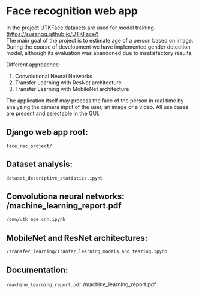 # Face recognition web app

In the project UTKFace datasets are used for model training. (https://susanqq.github.io/UTKFace/)  
The main goal of the project is to estimate age of a person based on image. During the course of development we have implemented gender detection model, although its evaluation was abandoned due to insatisfactory results.

Different approaches:
1. Convolutional Neural Networks
2. Transfer Learning with ResNet architecture
3. Transfer Learning with MobileNet architecture

The application itself may process the face of the person in real time by analyzing the camera input of the user, an image or a video. All use cases are present and selectable in the GUI.

## Django web app root:
`face_rec_project/`

## Dataset analysis:
`dataset_descriptive_statistics.ipynb`

## Convolutiona neural networks: /machine_learning_report.pdf
`/cnn/utk_age_cnn.ipynb`

## MobileNet and ResNet architectures: 
`/transfer_learning/Tranfer_learning_models_and_testing.ipynb`

## Documentation:
`/machine_learning_report.pdf`
/machine_learning_report.pdf
